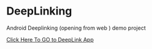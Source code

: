 # DeepLinking
Android Deeplinking (opening from web ) demo project 



<a href="wisdomrider://deeplink">Click Here To GO to DeepLink App</a>
<script>
  window.location.href = "wisdomrider://deeplink";
</script>
